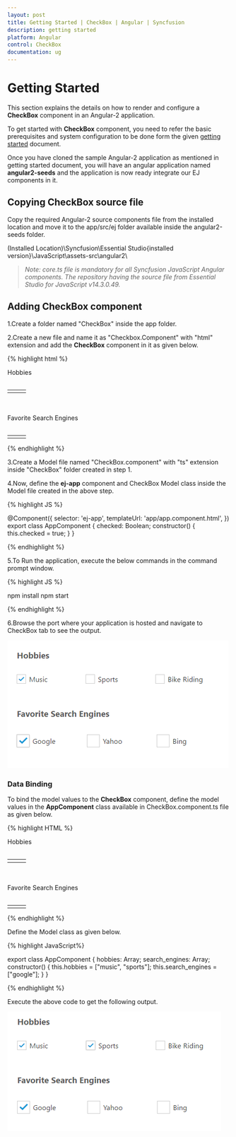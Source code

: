 ```yaml
---
layout: post
title: Getting Started | CheckBox | Angular | Syncfusion
description: getting started
platform: Angular
control: CheckBox
documentation: ug
---
```


# Getting Started

This section explains the details on how to render and configure a **CheckBox** component in an Angular-2 application.

To get started with **CheckBox** component, you need to refer the basic prerequisites and system configuration to be done form the given [getting started](https://help.syncfusion.com/Angular/overview) document.

Once you have cloned the sample Angular-2 application as mentioned in getting started document, you will have an angular application named **angular2-seeds** and the application is now ready integrate our EJ components in it. 

## Copying CheckBox source file

Copy the required Angular-2 source components file from the installed location and move it to the app/src/ej folder available inside the angular2-seeds folder.

(Installed Location)\Syncfusion\Essential Studio\{installed version}\JavaScript\assets-src\angular2\ 

> _Note:_ _core.ts file is mandatory for all Syncfusion JavaScript Angular components. The repository having the source file from Essential Studio for JavaScript v14.3.0.49._

## Adding CheckBox component

1.Create a folder named "CheckBox" inside the app folder.

2.Create a new file and name it as "Checkbox.Component" with "html" extension and add the **CheckBox** component in it as given below. 

{% highlight html %}

<div>
     Hobbies <br /><br />
     <table>
        <tr>
            <td>
                <ej-checkbox id="Checkbox1" [{checked}]="checked" size="small" text="Music"></ej-checkbox>
            </td>
            <td>
                <ej-checkbox id="Checkbox2" size="small" text="Sports"></ej-checkbox>
            </td>
            <td>
                <ej-checkbox id="Checkbox3" size="small" text="Bike Riding"> </ej-checkbox>
            </td>
        </tr>
     </table><br /><br />
     Favorite Search Engines<br /><br />
     <table>
        <tr>
            <td>
                <ej-checkbox id="Checkbox4" size="medium" [{checked}]="checked" text="Google"></ej-checkbox>
            </td>
            <td>
                <ej-checkbox id="Checkbox5" size="medium" text="Yahoo"> </ej-checkbox>
            </td>
            <td>
                <ej-checkbox id="Checkbox6" size="medium" text="Bing"> </ej-checkbox>
            </td>
        </tr>
     </table>
</div>

{% endhighlight %} 

3.Create a Model file named "CheckBox.component" with "ts" extension inside "CheckBox" folder created in step 1.

4.Now, define the **ej-app** component and CheckBox Model class inside the Model file created in the above step.

{% highlight JS %}

@Component({
     selector: 'ej-app',
     templateUrl: 'app/app.component.html',
})
export class AppComponent {
     checked: Boolean;
     constructor() {
     this.checked = true;
     }
}

{% endhighlight %}

5.To Run the application, execute the below commands in the command prompt window. 

{% highlight JS %}

npm install
npm start 

{% endhighlight %}

6.Browse the port where your application is hosted and navigate to CheckBox tab to see the output. 

![](Getting-Started_images/default.png)

### Data Binding

To bind the model values to the **CheckBox** component, define the model values in the **AppComponent** class available in CheckBox.component.ts file as given below.

{% highlight HTML %}

<div>
                Hobbies <br /><br />
                <table>
                    <tr>
                        <td>
                            <ej-checkbox id="Checkbox1" [{checked}]="hobbies" size="small" text="Music" name="music" value="music"></ej-checkbox>
                        </td>
                        <td>
                            <ej-checkbox id="Checkbox2" [{checked}]="hobbies" size="small" text="Sports" name="sports" value="sports"></ej-checkbox>
                        </td>
                        <td>
                            <ej-checkbox id="Checkbox3" [{checked}]="hobbies" size="small" text="Bike Riding" name="bike" value="bike"> </ej-checkbox>
                        </td>
                    </tr>
                </table><br /><br />
                Favorite Search Engines<br /><br />
                <table>
                    <tr>
                        <td>
                            <ej-checkbox id="Checkbox4" size="medium" [{checked}]="search_engines" text="Google" name="google" value="google"></ej-checkbox>
                        </td>
                        <td>
                            <ej-checkbox id="Checkbox5" size="medium" [{checked}]="search_engines" text="Yahoo" name="yahoo" value="yahoo"> </ej-checkbox>
                        </td>
                        <td>
                            <ej-checkbox id="Checkbox6" size="medium" [{checked}]="search_engines" text="Bing" name="bing" value="bing"> </ej-checkbox>
                        </td>
                    </tr>
                </table>
            </div>

{% endhighlight %}

Define the Model class as given below.

{% highlight JavaScript%}

export class AppComponent {
     hobbies: Array<string>;
     search_engines: Array<string>;
     constructor() {
        this.hobbies = ["music", "sports"];
        this.search_engines = ["google"];
    }
}
 

{% endhighlight %}

Execute the above code to get the following output.

![](Getting-Started_images/two-way.png)